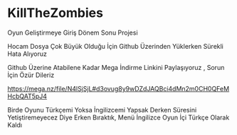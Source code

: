 # KillTheZombies
Oyun Geliştirmeye Giriş Dönem Sonu Projesi

Hocam Dosya Çok Büyük Olduğu İçin Github Üzerinden Yüklerken Sürekli Hata Alıyoruz 

Github Üzerine Atabilene Kadar Mega İndirme Linkini Paylaşıyoruz , Sorun İçin Özür Dileriz

https://mega.nz/file/N4lSjSjL#d3ovug8y9wDZdJAQBci4dMn2m0CH0QFeMHcbQAT5pJ4

Birde Oyunu Türkçemi Yoksa İngilizcemi Yapsak Derken Süresini Yetiştiremeyecez Diye Erken Bıraktık, Menü İngilizce Oyun İçi Türkçe Olarak Kaldı
